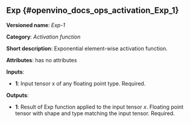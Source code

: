 ## Exp<a name="Exp"></a> {#openvino_docs_ops_activation_Exp_1}

**Versioned name**: *Exp-1*

**Category**: *Activation function*

**Short description**: Exponential element-wise activation function.

**Attributes**: has no attributes

**Inputs**:

*   **1**: Input tensor x of any floating point type. Required.

**Outputs**:

*   **1**: Result of Exp function applied to the input tensor *x*. Floating point tensor with shape and type matching the input tensor. Required.
